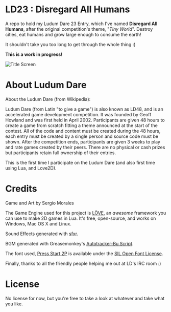 LD23 : Disregard All Humans
====

A repo to hold my Ludum Dare 23 Entry, which I've named **Disregard All Humans**, after the original competition's theme, "*Tiny World*". 
Destroy cities, eat humans and grow large enough to consume the earth! 

It shouldn't take you too long to get through the whole thing :)

**This is a work in progress!**

![Title Screen](http://i.imgur.com/jcPn5.png)

About Ludum Dare
====

About the Ludum Dare (from Wikipedia):

Ludum Dare (from Latin "to give a game") is also known as LD48, and is an accelerated game development competition. It was founded by Geoff Howland and was first held in April 2002. Participants are given 48 hours to create a game from scratch fitting a theme announced at the start of the contest. All of the code and content must be created during the 48 hours, each entry must be created by a single person and source code must be shown. After the competition ends, participants are given 3 weeks to play and rate games created by their peers. There are no physical or cash prizes but participants retain full ownership of their entries.

This is the first time I participate on the Ludum Dare (and also first time using Lua, and Love2D).

Credits
====

Game and Art by Sergio Morales

The Game Engine used for this project is [LÖVE](https://www.love2d.org), an *awesome* framework you can use to make 2D games in Lua. It's free, open-source, and works on Windows, Mac OS X and Linux.

Sound Effects generated with [sfxr](http://www.drpetter.se/project_sfxr.html).

BGM generated with Greasemonkey's [Autotracker-Bu Script](http://www.ludumdare.com/compo/2011/12/13/if-you-find-it-hard-to-make-music-read-this/).

The font used, [Press Start 2P](http://www.zone38.net/font/#pressstart) is available under the [SIL Open Font License](http://scripts.sil.org/cms/scripts/page.php?site_id=nrsi&id=OFL).

Finally, thanks to all the friendly people helping me out at LD's IRC room :)

License
====

No license for now, but you're free to take a look at whatever and take what you like.
